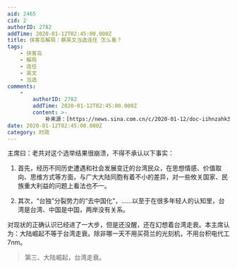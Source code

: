 ```yaml
---
aid: 2465
cid: 2
authorID: 2782
addTime: 2020-01-12T02:45:00.000Z
title: 侠客岛解局：蔡英文当选连任 怎么看？
tags:
    - 侠客岛
    - 解局
    - 连任
    - 英文
    - 当选
comments:
    -
        authorID: 2782
        addTime: 2020-01-12T02:45:00.000Z
        content: >-
            补来源：[https://news.sina.com.cn/c/2020-01-12/doc-iihnzahk3527270.shtml](https://news.sina.com.cn/c/2020-01-12/doc-iihnzahk3527270.shtml)
date: 2020-01-12T02:45:00.000Z
category: 时政
---
```


主席曰：老共对这个选举结果很崩溃，不得不承认以下事实：

1.  首先，经历不同历史遭遇和社会发展变迁的台湾民众，在思想情感、价值取向、思维方式等方面，与广大大陆同胞有着不小的差异，对一些攸关国家、民族重大利益的问题上看法也不一。
    
2.  其次，“台独”分裂势力的“去中国化”，……以至于在很多年轻人的认知里，台湾是台湾、中国是中国，两岸没有关系。
    

对现状的正确认识已经进了一大步，但是还没醒，还在幻想着台湾走衰。本主席认为：大陆崛起不等于台湾走衰。除非哪一天不用买荷兰的光刻机，不用台积电代工7nm。

> 第三、大陆崛起，台湾走衰。
